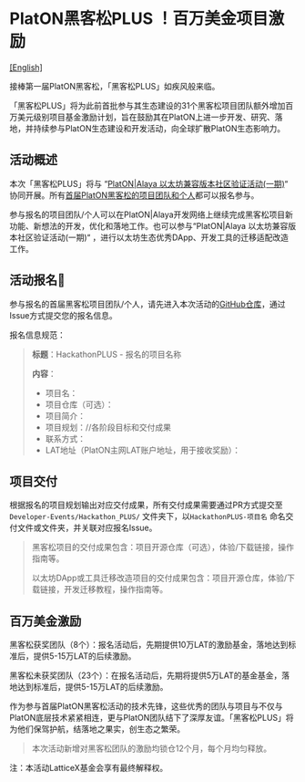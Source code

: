 # PlatON黑客松PLUS ！百万美金项目激励

[[English]](https://github.com/AlayaNetwork/Developer-Events/blob/main/Hackathon_PLUS/README.md)

接棒第一届PlatON黑客松，「黑客松PLUS」如疾风般来临。

「黑客松PLUS」将为此前首批参与其生态建设的31个黑客松项目团队额外增加百万美元级别项目基金激励计划，旨在鼓励其在PlatON上进一步开发、研究、落地，并持续参与PlatON生态建设和开发活动，向全球扩散PlatON生态影响力。



## 活动概述

 本次「黑客松PLUS」将与 “[PlatON|Alaya 以太坊兼容版本社区验证活动(一期)](https://github.com/AlayaNetwork/Developer-Events/blob/main/Community_Verification_Event(First)/README-CN.md)“  协同开展。所有[首届PlatON黑客松的项目团队和个人](https://hackerlink.io/grant/Alaya/1)都可以报名参与。

参与报名的项目团队/个人可以在PlatON|Alaya开发网络上继续完成黑客松项目新功能、新想法的开发，优化和落地工作。也可以参与“PlatON|Alaya 以太坊兼容版本社区验证活动(一期)“ ，进行以太坊生态优秀DApp、开发工具的迁移适配改造工作。



## 活动报名🚩

参与报名的首届黑客松项目团队/个人，请先进入本次活动的[GitHub仓库](https://github.com/AlayaNetwork/Developer-Events)，通过Issue方式提交您的报名信息。

报名信息规范：

> **标题**：HackathonPLUS - 报名的项目名称
>
> **内容**：
>
> - 项目名：
> - 项目仓库（可选）：
> - 项目简介：
> - 项目规划：//各阶段目标和交付成果
> - 联系方式：
> - LAT地址（PlatON主网LAT账户地址，用于接收奖励）：



## **项目交付**

根据报名的项目规划输出对应交付成果，所有交付成果需要通过PR方式提交至`Developer-Events/Hackathon_PLUS/` 文件夹下，以`HackathonPLUS-项目名` 命名交付文件或文件夹，并关联对应报名Issue。

> 黑客松项目的交付成果包含：项目开源仓库（可选），体验/下载链接，操作指南等。
>
> 以太坊DApp或工具迁移改造项目的交付成果包含：项目开源仓库，体验/下载链接，开发迁移教程，操作指南等。



## 百万美金激励

黑客松获奖团队（8个）：报名活动后，先期提供10万LAT的激励基金，落地达到标准后，提供5-15万LAT的后续激励。

黑客松未获奖团队（23个）：在报名活动后，先期将提供5万LAT的基金基金，落地达到标准后，提供5-15万LAT的后续激励。

作为参与首届PlatON黑客松活动的技术先锋，这些优秀的团队与项目与不仅与PlatON底层技术紧紧相连，更与PlatON团队结下了深厚友谊。「黑客松PLUS」将为他们保驾护航，结落地之果实，创生态之繁荣。

> 本次活动新增对⿊客松团队的激励均锁仓12个⽉，每个⽉均匀释放。




注：本活动LatticeX基金会享有最终解释权。







